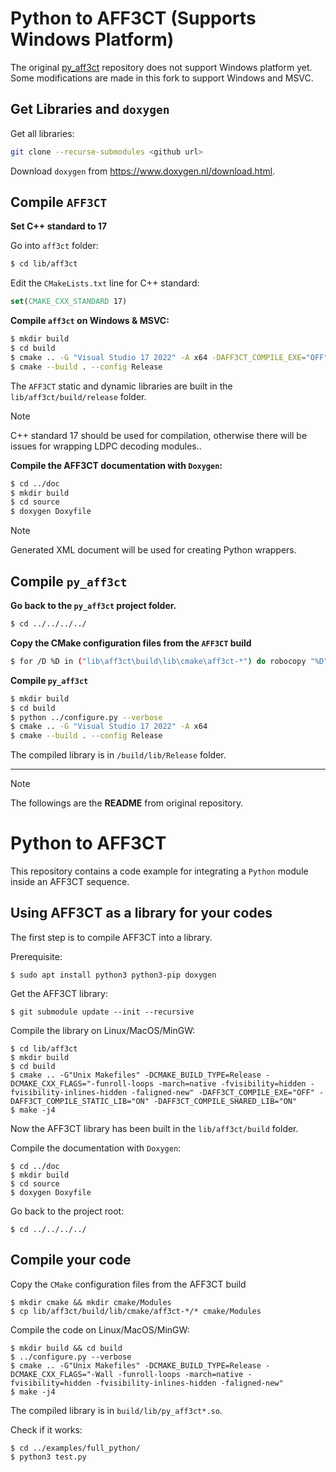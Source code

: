 # Python to AFF3CT (Supports Windows Platform)

The original [py_aff3ct](https://github.com/aff3ct/py_aff3ct) repository does not support Windows
platform yet. Some modifications are made in this fork to support Windows and MSVC.

## Get Libraries and `doxygen`

Get all libraries:

```bash
git clone --recurse-submodules <github url>
```

Download `doxygen` from https://www.doxygen.nl/download.html.

## Compile `AFF3CT`

**Set C++ standard to 17**

Go into `aff3ct` folder:

```bash
$ cd lib/aff3ct
```

Edit the `CMakeLists.txt` line for C++ standard:

```cmake
set(CMAKE_CXX_STANDARD 17)
```

**Compile `aff3ct` on Windows & MSVC:**

```bash
$ mkdir build
$ cd build
$ cmake .. -G "Visual Studio 17 2022" -A x64 -DAFF3CT_COMPILE_EXE="OFF" -DAFF3CT_COMPILE_STATIC_LIB="ON" -DAFF3CT_COMPILE_SHARED_LIB="ON"
$ cmake --build . --config Release
```

The `AFF3CT` static and dynamic libraries are built in the `lib/aff3ct/build/release` folder.

> [!note]
> C++ standard 17 should be used for compilation, otherwise there will be issues for wrapping LDPC decoding modules..

**Compile the AFF3CT documentation with `Doxygen`:**

```bash
$ cd ../doc
$ mkdir build
$ cd source
$ doxygen Doxyfile
```

> [!note]
> Generated XML document will be used for creating Python wrappers.

## Compile `py_aff3ct`

**Go back to the `py_aff3ct` project folder.**

```bash
$ cd ../../../../
```

**Copy the CMake configuration files from the `AFF3CT` build**

```bash
$ for /D %D in ("lib\aff3ct\build\lib\cmake\aff3ct-*") do robocopy "%D" "cmake\Modules" /E
```

**Compile `py_aff3ct`**

```bash
$ mkdir build
$ cd build
$ python ../configure.py --verbose
$ cmake .. -G "Visual Studio 17 2022" -A x64
$ cmake --build . --config Release
```

The compiled library is in `/build/lib/Release` folder.

---

> [!note]
> The followings are the **README** from original repository.

# Python to AFF3CT

This repository contains a code example for integrating a `Python` module inside
an AFF3CT sequence.

## Using AFF3CT as a library for your codes

The first step is to compile AFF3CT into a library.

Prerequisite:

	$ sudo apt install python3 python3-pip doxygen

Get the AFF3CT library:

	$ git submodule update --init --recursive

Compile the library on Linux/MacOS/MinGW:

	$ cd lib/aff3ct
	$ mkdir build
	$ cd build
	$ cmake .. -G"Unix Makefiles" -DCMAKE_BUILD_TYPE=Release -DCMAKE_CXX_FLAGS="-funroll-loops -march=native -fvisibility=hidden -fvisibility-inlines-hidden -faligned-new" -DAFF3CT_COMPILE_EXE="OFF" -DAFF3CT_COMPILE_STATIC_LIB="ON" -DAFF3CT_COMPILE_SHARED_LIB="ON"
	$ make -j4

Now the AFF3CT library has been built in the `lib/aff3ct/build` folder.

Compile the documentation with `Doxygen`:

	$ cd ../doc
	$ mkdir build
	$ cd source
	$ doxygen Doxyfile

Go back to the project root:

	$ cd ../../../../

## Compile your code

Copy the `CMake` configuration files from the AFF3CT build

	$ mkdir cmake && mkdir cmake/Modules
	$ cp lib/aff3ct/build/lib/cmake/aff3ct-*/* cmake/Modules

Compile the code on Linux/MacOS/MinGW:

	$ mkdir build && cd build
	$ ../configure.py --verbose
	$ cmake .. -G"Unix Makefiles" -DCMAKE_BUILD_TYPE=Release -DCMAKE_CXX_FLAGS="-Wall -funroll-loops -march=native -fvisibility=hidden -fvisibility-inlines-hidden -faligned-new"
	$ make -j4

The compiled library is in `build/lib/py_aff3ct*.so`.

Check if it works:

	$ cd ../examples/full_python/
	$ python3 test.py
